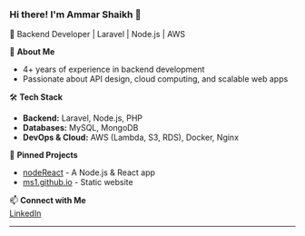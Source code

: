 ### Hi there! I'm Ammar Shaikh 👋  
🚀 Backend Developer | Laravel | Node.js | AWS  

🔹 **About Me**  
- 4+ years of experience in backend development  
- Passionate about API design, cloud computing, and scalable web apps  

🛠 **Tech Stack**  
- **Backend:** Laravel, Node.js, PHP  
- **Databases:** MySQL, MongoDB  
- **DevOps & Cloud:** AWS (Lambda, S3, RDS), Docker, Nginx  

📌 **Pinned Projects**  
- [nodeReact](https://github.com/MrShk7/nodeReact) - A Node.js & React app  
- [ms1.github.io](https://github.com/MrShk7/ms1.github.io) - Static website  

📫 **Connect with Me**  
[LinkedIn](https://in.linkedin.com/in/ammarshaikh-dev)   

---
